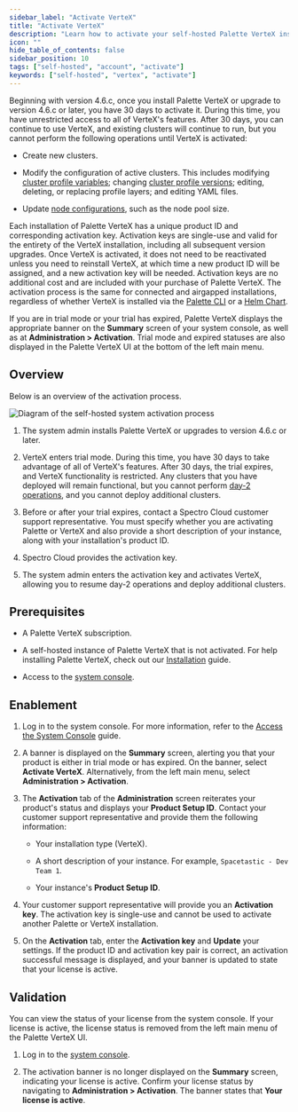 ```yaml
---
sidebar_label: "Activate VerteX"
title: "Activate VerteX"
description: "Learn how to activate your self-hosted Palette VerteX installation"
icon: ""
hide_table_of_contents: false
sidebar_position: 10
tags: ["self-hosted", "account", "activate"]
keywords: ["self-hosted", "vertex", "activate"]
---
```


Beginning with version 4.6.c, once you install Palette VerteX or upgrade to version 4.6.c or later, you have 30 days to activate it. During this time, you have unrestricted access to all of VerteX's features. After 30 days, you can continue to use VerteX, and existing clusters will continue to run, but you cannot perform the following operations until VerteX is activated:

- Create new clusters.

- Modify the configuration of active clusters. This includes modifying [cluster profile variables](../../profiles/cluster-profiles/create-cluster-profiles/define-profile-variables/define-profile-variables.md); changing [cluster profile versions](../../clusters/cluster-management/cluster-updates.md#enablement); editing, deleting, or replacing profile layers; and editing YAML files.

- Update [node configurations](../../clusters/cluster-management/node-pool.md), such as the node pool size.

Each installation of Palette VerteX has a unique product ID and corresponding activation key. Activation keys are single-use and valid for the entirety of the VerteX installation, including all subsequent version upgrades. Once VerteX is activated, it does not need to be reactivated unless you need to reinstall VerteX, at which time a new product ID will be assigned, and a new activation key will be needed. Activation keys are no additional cost and are included with your purchase of Palette VerteX. The activation process is the same for connected and airgapped installations, regardless of whether VerteX is installed via the [Palette CLI](../../automation/palette-cli/palette-cli.md) or a [Helm Chart](../install-palette-vertex/install-on-kubernetes/install-on-kubernetes.md).

If you are in trial mode or your trial has expired, Palette VerteX displays the appropriate banner on the **Summary** screen of your system console, as well as at **Administration > Activation**. Trial mode and expired statuses are also displayed in the Palette VerteX UI at the bottom of the left main menu. 

## Overview

Below is an overview of the activation process.

![Diagram of the self-hosted system activation process](/enterprise-version_activate-installation_system-activation-diagram.webp)

1. The system admin installs Palette VerteX or upgrades to version 4.6.c or later.
   
2. VerteX enters trial mode. During this time, you have 30 days to take advantage of all of VerteX's features. After 30 days, the trial expires, and VerteX functionality is restricted. Any clusters that you have deployed will remain functional, but you cannot perform [day-2 operations](../../clusters/cluster-management/cluster-management.md), and you cannot deploy additional clusters.

3. Before or after your trial expires, contact a Spectro Cloud customer support representative. You must specify whether you are activating Palette or VerteX and also provide a short description of your instance, along with your installation's product ID.

4. Spectro Cloud provides the activation key.

5. The system admin enters the activation key and activates VerteX, allowing you to resume day-2 operations and deploy additional clusters.

## Prerequisites

- A Palette VerteX subscription.

- A self-hosted instance of Palette VerteX that is not activated. For help installing Palette VerteX, check out our [Installation](../install-palette-vertex/install-palette-vertex.md) guide.

- Access to the [system console](../system-management/system-management.md#access-the-system-console).

## Enablement

1. Log in to the system console. For more information, refer to the [Access the System Console](../system-management/system-management.md#access-the-system-console) guide.

2. A banner is displayed on the **Summary** screen, alerting you that your product is either in trial mode or has expired. On the banner, select **Activate VerteX**. Alternatively, from the left main menu, select **Administration > Activation**. 

3. The **Activation** tab of the **Administration** screen reiterates your product's status and displays your **Product Setup ID**. Contact your customer support representative and provide them the following information:

   - Your installation type (VerteX).

   - A short description of your instance. For example, `Spacetastic - Dev Team 1`.

   - Your instance's **Product Setup ID**. 
  
4. Your customer support representative will provide you an **Activation key**. The activation key is single-use and cannot be used to activate another Palette or VerteX installation. 
   
5. On the **Activation** tab, enter the **Activation key** and **Update** your settings. If the product ID and activation key pair is correct, an activation successful message is displayed, and your banner is updated to state that your license is active. 

## Validation

You can view the status of your license from the system console. If your license is active, the license status is removed from the left main menu of the Palette VerteX UI.

1. Log in to the [system console](../system-management/system-management.md#access-the-system-console).

2. The activation banner is no longer displayed on the **Summary** screen, indicating your license is active. Confirm your license status by navigating to **Administration > Activation**. The banner states that **Your license is active**.

